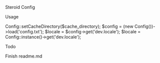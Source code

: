 Steroid Config

Usage

Config::setCacheDirectory($cache_directory);
$config = (new Config())->load('config.txt');
$locale = $config->get('dev.locale');
$locale = Config::instance()->get('dev.locale');


Todo

Finish readme.md